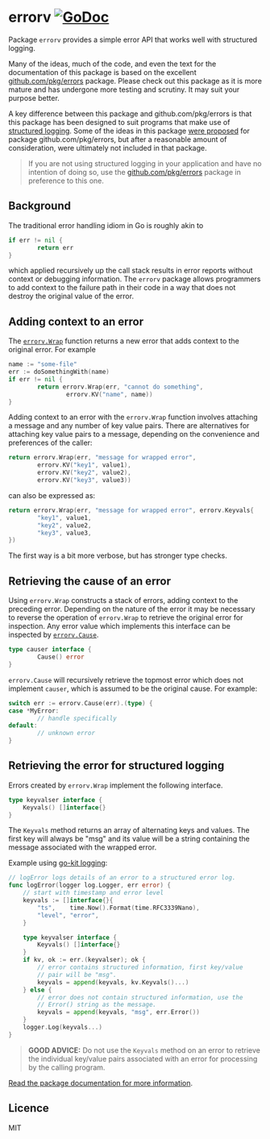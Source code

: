 # errorv [![GoDoc](https://godoc.org/github.com/jjeffery/errorv?status.svg)](https://godoc.org/github.com/jjeffery/errorv)

Package `errorv` provides a simple error API that works well with structured logging.

Many of the ideas, much of the code, and even the text for the documentation
of this package is based on the excellent
[github.com/pkg/errors](https://github.com/pkg/errors) package. 
Please check out this package as it is more mature and has undergone more 
testing and scrutiny. It may suit your purpose better.

A key difference between this package and github.com/pkg/errors is that
this package has been designed to suit programs that make use of 
[structured logging](http://dev.splunk.com/view/logging-best-practices/SP-CAAADP6). 
Some of the ideas in this package [were proposed](https://github.com/pkg/errors/issues/34) 
for package github.com/pkg/errors, but after a reasonable amount of consideration, were 
ultimately not included in that package.

> If you are not using structured logging in your application and have no intention
of doing so, use the [github.com/pkg/errors](https://github.com/pkg/errors) package
in preference to this one.

## Background

The traditional error handling idiom in Go is roughly akin to
```go
if err != nil {
        return err
}
```
which applied recursively up the call stack results in error reports without context or debugging information. The `errorv` package allows programmers to add context to the failure path in their code in a way that does not destroy the original value of the error.

## Adding context to an error

The [`errorv.Wrap`](https://godoc.org/github.com/jjeffery/errorv#Wrap) function 
returns a new error that adds context to the original error. For example
```go
name := "some-file"
err := doSomethingWith(name)
if err != nil {
        return errorv.Wrap(err, "cannot do something",
		        errorv.KV("name", name))
}
```

Adding context to an error with the `errorv.Wrap` function involves attaching
a message and any number of key value pairs. There are alternatives for attaching
key value pairs to a message, depending on the convenience and preferences of
the caller:

```go
return errorv.Wrap(err, "message for wrapped error",
        errorv.KV("key1", value1),
		errorv.KV("key2", value2),
		errorv.KV("key3", value3))
```
can also be expressed as:
```go
return errorv.Wrap(err, "message for wrapped error", errorv.Keyvals{
	    "key1", value1,
		"key2", value2,
		"key3", value3,
})
```
The first way is a bit more verbose, but has stronger type checks.

## Retrieving the cause of an error

Using `errorv.Wrap` constructs a stack of errors, adding context to the preceding error. Depending on the nature of the error it may be necessary to reverse the operation of `errorv.Wrap` to retrieve the original error for inspection. Any error value which implements this interface can be inspected by [`errorv.Cause`](https://godoc.org/github.com/jjeffery/errorv#Cause).
```go
type causer interface {
        Cause() error
}
```
`errorv.Cause` will recursively retrieve the topmost error which does not implement `causer`, which is assumed to be the original cause. For example:
```go
switch err := errorv.Cause(err).(type) {
case *MyError:
        // handle specifically
default:
        // unknown error
}
```

## Retrieving the error for structured logging

Errors created by `errorv.Wrap` implement the following interface.
```go
type keyvalser interface {
	Keyvals() []interface{}
}
```
The `Keyvals` method returns an array of alternating keys and values. The
first key will always be "msg" and its value will be a string containing
the message associated with the wrapped error.

Example using [go-kit logging](https://github.com/go-kit/kit/tree/master/log):

```go
// logError logs details of an error to a structured error log.
func logError(logger log.Logger, err error) {
	// start with timestamp and error level
	keyvals := []interface{}{
		"ts",    time.Now().Format(time.RFC3339Nano),
		"level", "error",
	}

	type keyvalser interface {
		Keyvals() []interface{}
	}
	if kv, ok := err.(keyvalser); ok {
		// error contains structured information, first key/value
		// pair will be "msg".
		keyvals = append(keyvals, kv.Keyvals()...)
	} else {
		// error does not contain structured information, use the
		// Error() string as the message.
		keyvals = append(keyvals, "msg", err.Error())
	}
	logger.Log(keyvals...)
}
```

> **GOOD ADVICE:** Do not use the `Keyvals` method on an error to retrieve the
individual key/value pairs associated with an error for processing by the
calling program.

[Read the package documentation for more information](https://godoc.org/github.com/jjeffery/errorv).

## Licence

MIT

